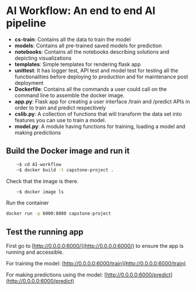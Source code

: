 # AI Workflow: An end to end AI pipeline

* **cs-train**: Contains all the data to train the model
* **models**: Contains all pre-trained saved models for prediction
* **notebooks**: Contains all the notebooks describing solutions and depicting visualizations
* **templates**: Simple templates for rendering flask app
* **unittest**: It has logger test, API test and model test for testing all the functionalities before deploying to production and for maintenance post deployment
* **Dockerfile**: Contains all the commands a user could call on the command line to assemble the docker image.
* **app.py**: Flask app for creating a user interface /train and /predict APIs in order to train and predict respectively
* **cslib.py**: A collection of functions that will transform the data set into features you can use to train a model.
* **model.py**:  A module having functions for training, loading a model and making predictions

## Build the Docker image and run it
```bash
    ~$ cd AI-workflow
    ~$ docker build -t capstone-project .
```
Check that the image is there.
```bash
    ~$ docker image ls
```
Run the container
```bash
docker run -p 6000:8080 capstone-project
```
## Test the running app
First go to [http://0.0.0.0:6000/](http://0.0.0.0:6000/) to ensure the app is running and accessible.

For training the model: [http://0.0.0.0:6000/train](http://0.0.0.0:6000/train)

For making predictions using the model: [http://0.0.0.0:6000/predict](http://0.0.0.0:6000/predict)